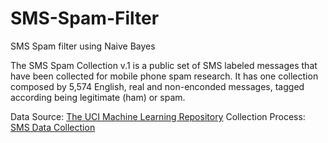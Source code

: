 # SMS-Spam-Filter
SMS Spam filter using Naive Bayes

The SMS Spam Collection v.1 is a public set of SMS labeled messages that have been collected for mobile phone spam research. It has one collection composed by 5,574 English, real and non-enconded messages, tagged according being legitimate (ham) or spam.

Data Source: [The UCI Machine Learning Repository](https://archive.ics.uci.edu/ml/datasets/sms+spam+collection)
Collection Process: [SMS Data Collection](http://www.dt.fee.unicamp.br/~tiago/smsspamcollection/#composition)
